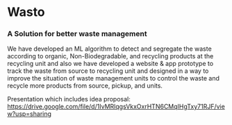 # Wasto
### A Solution for better waste management
We have developed an ML algorithm to detect and segregate the waste according to organic, Non-Biodegradable, and recycling products at the recycling unit and also we have developed a website & app prototype to track the waste from source to recycling unit and designed in a way to improve the situation of waste management units to control the waste and recycle more products from source, pickup, and units.

Presentation which includes idea proposal: https://drive.google.com/file/d/1IvMRlqgsVkxOxrHTN6CMqIHgTxy71RJF/view?usp=sharing
